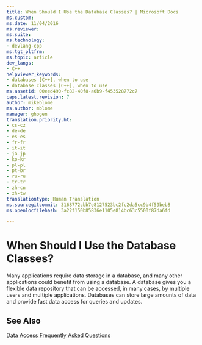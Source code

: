 ```yaml
---
title: When Should I Use the Database Classes? | Microsoft Docs
ms.custom: 
ms.date: 11/04/2016
ms.reviewer: 
ms.suite: 
ms.technology:
- devlang-cpp
ms.tgt_pltfrm: 
ms.topic: article
dev_langs:
- C++
helpviewer_keywords:
- databases [C++], when to use
- database classes [C++], when to use
ms.assetid: 00eed490-fc82-40f8-a0b9-f453528772c7
caps.latest.revision: 7
author: mikeblome
ms.author: mblome
manager: ghogen
translation.priority.ht:
- cs-cz
- de-de
- es-es
- fr-fr
- it-it
- ja-jp
- ko-kr
- pl-pl
- pt-br
- ru-ru
- tr-tr
- zh-cn
- zh-tw
translationtype: Human Translation
ms.sourcegitcommit: 3168772cbb7e8127523bc2fc2da5cc9b4f59beb8
ms.openlocfilehash: 3a22f150b85836e1105e814bc63c5500f87da6fd

---
```

# When Should I Use the Database Classes?
Many applications require data storage in a database, and many other applications could benefit from using a database. A database gives you a flexible data repository that can be accessed, in many cases, by multiple users and multiple applications. Databases can store large amounts of data and provide fast data access for queries and updates.  
  
## See Also  
 [Data Access Frequently Asked Questions](../data/data-access-frequently-asked-questions-mfc-data-access.md)


<!--HONumber=Jan17_HO2-->


